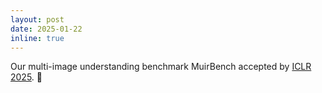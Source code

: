 ```yaml
---
layout: post
date: 2025-01-22
inline: true
---
```


Our multi-image understanding benchmark MuirBench accepted by [ICLR 2025](https://iclr.cc). :confetti_ball:
